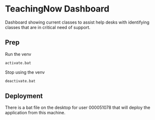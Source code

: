 # TeachingNow Dashboard
Dashboard showing current classes to assist help desks with identifying classes that are in critical need of support.
 
## Prep

Run the venv

```sh
activate.bat
```

Stop using the venv

```sh
deactivate.bat
```

## Deployment

There is a bat file on the desktop for user 000051078 that will deploy the application from this machine.
